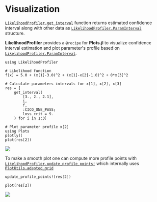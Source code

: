# Visualization

[`LikelihoodProfiler.get_interval`](@ref) function returns estimated
confidence interval along with other data as
[`LikelihoodProfiler.ParamInterval`](@ref) structure.

**LikelihoodProfiler** provides a `@recipe` for **Plots.jl** to visualize
confidence interval estimation and plot parameter's profile based on
[`LikelihoodProfiler.ParamInterval`](@ref).

```
using LikelihoodProfiler

# Likelihood function
f(x) = 5.0 + (x[1]-3.0)^2 + (x[1]-x[2]-1.0)^2 + 0*x[3]^2

# Calculate parameters intervals for x[1], x[2], x[3]
res = [
    get_interval(
        [3., 2., 2.1],
        i,
        f,
        :CICO_ONE_PASS;
        loss_crit = 9.
    ) for i in 1:3]

# Plot parameter profile x[2]
using Plots
plotly()
plot(res[2])
```

![](https://github.com/insysbio/LikelihoodProfiler.jl/blob/master/img/plot_cico.png?raw=true)

To make a smooth plot one can compute more profile points with [`LikelihoodProfiler.update_profile_points!`](@ref) which internally uses [`PlotUtils.adapted_grid`](https://github.com/JuliaPlots/PlotUtils.jl/blob/master/src/adapted_grid.jl)

```
update_profile_points!(res[2])

plot(res[2])
```

![](https://github.com/insysbio/LikelihoodProfiler.jl/blob/master/img/plot_cico_smooth.png?raw=true)
